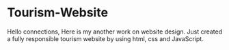 # Tourism-Website
Hello connections, Here is my another work on website design. Just created a fully responsible tourism website by using html, css and JavaScript.
